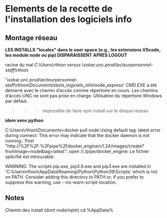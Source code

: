 Elements de la recette de l'installation des logiciels info
===========================================================

Montage réseau
--------------

**LES INSTALLS "locales" dans le user space (e.g., les extensions VScode, les module node ou pip) DISPARAISSENT APRES LOGOUT**

racine du mal _C:\Users\rthion versus  \\sokar.unc.prod\lecteurpersonnel-staff\rthion_


'\\sokar.unc.prod\lecteurpersonnel-staff\rthion\Documents\tests_logiciels_info\node_express'
CMD.EXE a été démarré avec le chemin d’accès comme répertoire en
cours. Les chemins d’accès UNC ne sont pas prise en charge. Utilisation
du répertoire Windows par défaut.

>>> impossible de faire npm install sur le disque réseau

**idem venv python**

C:\Users\rthion\Documents>docker pull node
Using default tag: latest
error during connect: This error may indicate that the docker daemon is not running.: Post "http://%2F%2F.%2Fpipe%2Fdocker_engine/v1.24/images/create?fromImage=node&tag=latest": open //./pipe/docker_engine: Le fichier spécifié est introuvable.


WARNING: The scripts pip.exe, pip3.9.exe and pip3.exe are installed in 'C:\Users\rthion\AppData\Roaming\Python\Python39\Scripts' which is not on PATH.
  Consider adding this directory to PATH or, if you prefer to suppress this warning, use --no-warn-script-location.

Notes
-----

Chemin des install (dont node/npm)
cd %AppData%
